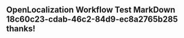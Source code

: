 <properties
ms.topic="hero-topic"
ms.test1="hero-topic"
ms.test2="test"/>

## OpenLocalization Workflow Test MarkDown 18c60c23-cdab-46c2-84d9-ec8a2765b285 thanks!
